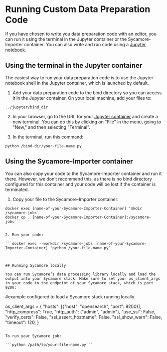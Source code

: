 # Running Custom Data Preparation Code

If you have chosen to write you data preparation code with an editor, you can run it using the terminal in the Jupyter container or the Sycamore-Importer container. You can also write and run code using a [Jupyter notebook](using_Jupyter.md).

## Using the terminal in the Jupyter container

The easiest way to run your data preparation code is to use the Jupyter notebook shell in the Jupyter container, which is launched by default.

1. Add your data preparation code to the bind directory so you can access it in the Jupyter container. On your local machine, add your files to:

```../jupyter/bind_dir```

2. In your browser, go to the URL for your [Jupyter container](using_jupyter.md) and create a new terminal. You can do this by clicking on "File" in the menu, going to "New," and then selecting "Terminal".

3. In the terminal, run this command:

```python /bind-dir/your-file-name.py```


## Using the Sycamore-Importer container

You can also copy your code to the Sycamore-Importer container and run it there. However, we don’t recommend this, as there is no bind directory configured for this container and your code will be lost if the container is terminated.

1. Copy your file to the Sycamore-Importer container:


```
docker exec [name-of-your-Sycamore-Importer-Container] 'mkdir /sycamore-jobs`
docker cp . [name-of-your-Sycamore-Importer-Container]:/sycamore-jobs```


2. Run your code:

```docker exec --workdir /sycamore-jobs [name-of-your-Sycamore-Importer-Container] 'python /your-file-name.py`



## Running Sycamore locally

You can run Sycamore’s data processing library locally and load the output into your Sycamore stack. Make sure to set your os_client_args in your code to the endpoint of your Sycamore stack, which is port 9200:

```
#example configured to load a Sycamore stack running locally

os_client_args = {
        "hosts": [{"host": "opensearch", "port": 9200}],
        "http_compress": True,
        "http_auth": ("admin", "admin"),
        "use_ssl": False,
        "verify_certs": False,
        "ssl_assert_hostname": False,
        "ssl_show_warn": False,
        "timeout": 120,
    }
```

To run your Sycamore job:

```python /path/to/your-file-name.py```

